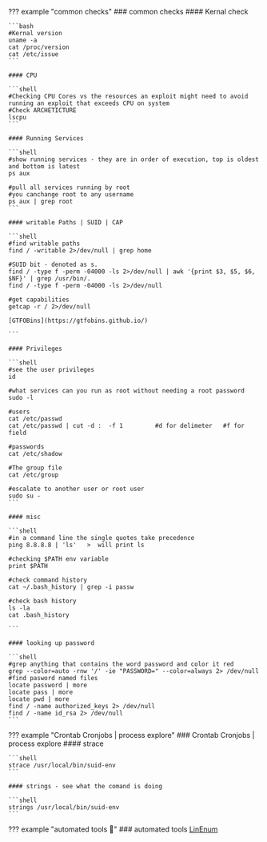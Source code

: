 ??? example "common checks"
    ### common checks
    #### Kernal check

    ```bash
    #Kernal version
    uname -a
    cat /proc/version
    cat /etc/issue
    ```

    #### CPU

    ```shell
    #Checking CPU Cores vs the resources an exploit might need to avoid running an exploit that exceeds CPU on system
    #Check ARCHETICTURE
    lscpu
    ```

    #### Running Services

    ```shell
    #show running services - they are in order of execution, top is oldest and bottom is latest
    ps aux

    #pull all services running by root
    #you canchange root to any username
    ps aux | grep root
    ```

    #### writable Paths | SUID | CAP

    ```shell
    #find writable paths
    find / -writable 2>/dev/null | grep home

    #SUID bit - denoted as s. 
    find / -type f -perm -04000 -ls 2>/dev/null | awk '{print $3, $5, $6, $NF}' | grep /usr/bin/. 
    find / -type f -perm -04000 -ls 2>/dev/null

    #get capabilities
    getcap -r / 2>/dev/null

    [GTFOBins](https://gtfobins.github.io/)

    ```

    #### Privileges

    ```shell
    #see the user privileges
    id

    #what services can you run as root without needing a root password
    sudo -l

    #users
    cat /etc/passwd
    cat /etc/passwd | cut -d :  -f 1         #d for delimeter   #f for field   

    #passwords
    cat /etc/shadow

    #The group file
    cat /etc/group

    #escalate to another user or root user
    sudo su -
    ```

    #### misc

    ```shell
    #in a command line the single quotes take precedence
    ping 8.8.8.8 | 'ls'   >  will print ls

    #checking $PATH env variable
    print $PATH

    #check command history
    cat ~/.bash_history | grep -i passw

    #check bash history
    ls -la
    cat .bash_history 

    ```

    #### looking up password

    ```shell
    #grep anything that contains the word password and color it red
    grep --color=auto -rnw '/' -ie "PASSWORD=" --color=always 2> /dev/null
    #find pasword named files
    locate password | more
    locate pass | more
    locate pwd | more
    find / -name authorized_keys 2> /dev/null
    find / -name id_rsa 2> /dev/null
    ```


??? example "Crontab Cronjobs | process explore"
    ### Crontab Cronjobs | process explore
    #### strace 

    ```shell
    strace /usr/local/bin/suid-env
    ```

    #### strings - see what the comand is doing

    ```shell
    strings /usr/local/bin/suid-env
    ```

??? example "automated tools 👾"
    ### automated tools
    [LinEnum](https://github.com/rebootuser/LinEnum)

